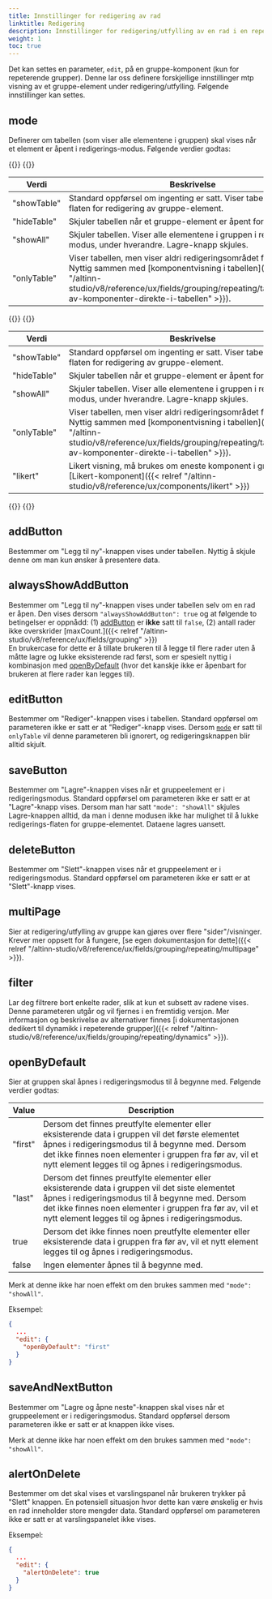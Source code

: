 ```yaml
---
title: Innstillinger for redigering av rad
linktitle: Redigering
description: Innstillinger for redigering/utfylling av en rad i en repeterende gruppe
weight: 1
toc: true
---
```


Det kan settes en parameter, `edit`, på en gruppe-komponent (kun for repeterende grupper). Denne lar oss definere forskjellige innstillinger
mtp visning av et gruppe-element under redigering/utfylling. Følgende innstillinger kan settes.

## mode

Definerer om tabellen (som viser alle elementene i gruppen) skal vises når et element er åpent i redigerings-modus.
Følgende verdier godtas:

{{<content-version-selector classes="border-box">}}
{{<content-version-container version-label="v4 (App Frontend)">}}

| Verdi       | Beskrivelse                                                                                                                                                         |
|-------------|---------------------------------------------------------------------------------------------------------------------------------------------------------------------|
| "showTable" | Standard oppførsel om ingenting er satt. Viser tabellen over flaten for redigering av gruppe-element.                                                               |
| "hideTable" | Skjuler tabellen når et gruppe-element er åpent for redigering.                                                                                                     |
| "showAll"   | Skjuler tabellen. Viser alle elementene i gruppen i redigerings-modus, under hverandre. Lagre-knapp skjules.                                                        |
| "onlyTable" | Viser tabellen, men viser aldri redigeringsområdet for en rad. Nyttig sammen med [komponentvisning i tabellen]({{< relref "/altinn-studio/v8/reference/ux/fields/grouping/repeating/table#visning-av-komponenter-direkte-i-tabellen" >}}). |

{{</content-version-container >}}
{{<content-version-container version-label="v3 (App Frontend)">}}

| Verdi       | Beskrivelse                                                                                                                                                         |
|-------------|---------------------------------------------------------------------------------------------------------------------------------------------------------------------|
| "showTable" | Standard oppførsel om ingenting er satt. Viser tabellen over flaten for redigering av gruppe-element.                                                               |
| "hideTable" | Skjuler tabellen når et gruppe-element er åpent for redigering.                                                                                                     |
| "showAll"   | Skjuler tabellen. Viser alle elementene i gruppen i redigerings-modus, under hverandre. Lagre-knapp skjules.                                                        |
| "onlyTable" | Viser tabellen, men viser aldri redigeringsområdet for en rad. Nyttig sammen med [komponentvisning i tabellen]({{< relref "/altinn-studio/v8/reference/ux/fields/grouping/repeating/table#visning-av-komponenter-direkte-i-tabellen" >}}). |
| "likert"    | Likert visning, må brukes om eneste komponent i gruppen er en [Likert-komponent]({{< relref "/altinn-studio/v8/reference/ux/components/likert" >}})                                                     |

{{</content-version-container>}}
{{</content-version-selector>}}

## addButton

Bestemmer om "Legg til ny"-knappen vises under tabellen. Nyttig å skjule denne om man kun ønsker å presentere data.

## alwaysShowAddButton

Bestemmer om "Legg til ny"-knappen vises under tabellen selv om en rad er åpen. Den vises dersom ``"alwaysShowAddButton": true`` og at følgende to betingelser er oppnådd: (1) [addButton](#addbutton) er **ikke** satt til ``false``, (2) antall rader ikke overskrider [maxCount.]({{< relref "/altinn-studio/v8/reference/ux/fields/grouping" >}})\
En brukercase for dette er å tillate brukeren til å legge til flere rader uten å måtte lagre og lukke eksisterende rad først, som er spesielt nyttig i kombinasjon med [openByDefault](#openbydefault) (hvor det kanskje ikke er åpenbart for brukeren at flere rader kan legges til).

## editButton
Bestemmer om "Rediger"-knappen vises i tabellen. Standard oppførsel om parameteren ikke er satt er at "Rediger"-knapp vises.
Dersom [`mode`](#mode) er satt til `onlyTable` vil denne parameteren bli ignorert, og redigeringsknappen blir alltid skjult.

## saveButton
Bestemmer om "Lagre"-knappen vises når et gruppeelement er i redigeringsmodus. Standard oppførsel om parameteren ikke er satt er at "Lagre"-knapp vises.
Dersom man har satt `"mode": "showAll"` skjules Lagre-knappen alltid, da man i denne modusen ikke har mulighet til å lukke redigerings-flaten for
gruppe-elementet. Dataene lagres uansett.

## deleteButton

Bestemmer om "Slett"-knappen vises når et gruppeelement er i redigeringsmodus. Standard oppførsel om parameteren ikke er satt er at "Slett"-knapp vises.

## multiPage

Sier at redigering/utfylling av gruppe kan gjøres over flere "sider"/visninger. Krever mer oppsett for å fungere,
[se egen dokumentasjon for dette]({{< relref "/altinn-studio/v8/reference/ux/fields/grouping/repeating/multipage" >}}).

## filter

Lar deg filtrere bort enkelte rader, slik at kun et subsett av radene vises. Denne parameteren utgår og vil
fjernes i en fremtidig versjon. Mer informasjon og beskrivelse av alternativer finnes [i dokumentasjonen dedikert til dynamikk i repeterende grupper]({{< relref "/altinn-studio/v8/reference/ux/fields/grouping/repeating/dynamics" >}}).

## openByDefault

Sier at gruppen skal åpnes i redigeringsmodus til å begynne med. Følgende verdier godtas:

| Value   | Description                                                                                                                                                                                                                                                           |
|---------|-----------------------------------------------------------------------------------------------------------------------------------------------------------------------------------------------------------------------------------------------------------------------|
| "first" | Dersom det finnes preutfylte elementer eller eksisterende data i gruppen vil det første elementet åpnes i redigeringsmodus til å begynne med. Dersom det ikke finnes noen elementer i gruppen fra før av, vil et nytt element legges til og åpnes i redigeringsmodus. |
| "last"  | Dersom det finnes preutfylte elementer eller eksisterende data i gruppen vil det siste elementet åpnes i redigeringsmodus til å begynne med. Dersom det ikke finnes noen elementer i gruppen fra før av, vil et nytt element legges til og åpnes i redigeringsmodus.  |
| true    | Dersom det ikke finnes noen preutfylte elementer eller eksisterende data i gruppen fra før av, vil et nytt element legges til og åpnes i redigeringsmodus.                                                                                                            |
| false   | Ingen elementer åpnes til å begynne med.                                                                                                                                                                                                                              |

Merk at denne ikke har noen effekt om den brukes sammen med `"mode": "showAll"`.

Eksempel:

```json
{
  ...
  "edit": {
    "openByDefault": "first"
  }
}
```

## saveAndNextButton

Bestemmer om "Lagre og åpne neste"-knappen skal vises når et gruppeelement er i redigeringsmodus. Standard oppførsel dersom parameteren ikke er satt er at knappen ikke vises.

Merk at denne ikke har noen effekt om den brukes sammen med `"mode": "showAll"`.

## alertOnDelete

Bestemmer om det skal vises et varslingspanel når brukeren trykker på "Slett" knappen. En potensiell situasjon hvor dette kan være ønskelig er hvis en rad inneholder store mengder data.
Standard oppførsel om parameteren ikke er satt er at varslingspanelet ikke vises.

Eksempel:

```json
{
  ...
  "edit": {
    "alertOnDelete": true
  }
}
```

